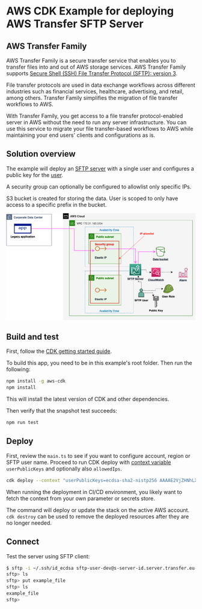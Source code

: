 # AWS CDK Example for deploying AWS Transfer SFTP Server

## AWS Transfer Family

AWS Transfer Family is a secure transfer service that enables you to transfer files into and out of AWS storage services. AWS Transfer Family supports [Secure Shell (SSH) File Transfer Protocol (SFTP): version 3](https://docs.aws.amazon.com/transfer/latest/userguide/what-is-aws-transfer-family.html).

File transfer protocols are used in data exchange workflows across different industries such as financial services, healthcare, advertising, and retail, among others. Transfer Family simplifies the migration of file transfer workflows to AWS.

With Transfer Family, you get access to a file transfer protocol-enabled server in AWS without the need to run any server infrastructure. You can use this service to migrate your file transfer-based workflows to AWS while maintaining your end users' clients and configurations as is.

## Solution overview

The example will deploy an [SFTP server](https://docs.aws.amazon.com/transfer/latest/userguide/create-server-sftp.html) with a single user and configures a public key for the [user](https://docs.aws.amazon.com/transfer/latest/userguide/service-managed-users.html).

A security group can optionally be configured to allowlist only specific IPs.

S3 bucket is created for storing the data. User is scoped to only have access to a specific prefix in the bucket.

![Architecture diagram of the solution](./img/aws-transfer-sftp-server.png)

## Build and test

First, follow the [CDK getting started guide](https://docs.aws.amazon.com/cdk/v2/guide/getting_started.html).

To build this app, you need to be in this example's root folder. Then run the following:

```sh
npm install -g aws-cdk
npm install
```

This will install the latest version of CDK and other dependencies.

Then verify that the snapshot test succeeds:

```sh
npm run test
```

## Deploy

First, review the `main.ts` to see if you want to configure account, region or SFTP user name.
Proceed to run CDK deploy with [context variable](https://docs.aws.amazon.com/cdk/v2/guide/context.html) `userPublicKeys` and optionally also `allowedIps`.

```sh
cdk deploy --context "userPublicKeys=ecdsa-sha2-nistp256 AAAAE2VjZHNhLXNoYTItbmlzdHAyNTYAAAAIbmlzdHAyNTYAAABBBCJlxu5q1M3icgvrvNvCyE4gavDWaB8L7ZyGjnpsp/7GZhczaqY49KmZnZrbsKfoKtKu5bkNN8BXcjrAAwwv0Hk="
```

When running the deployment in CI/CD environment, you likely want to fetch the context from your own parameter or secrets store.

The command will deploy or update the stack on the active AWS account.
`cdk destroy` can be used to remove the deployed resources after they are no longer needed.

## Connect

Test the server using SFTP client:

```sh
$ sftp -i ~/.ssh/id_ecdsa sftp-user-dev@s-server-id.server.transfer.eu-north-1.amazonaws.com
sftp> ls
sftp> put example_file
sftp> ls
example_file
sftp>
```

